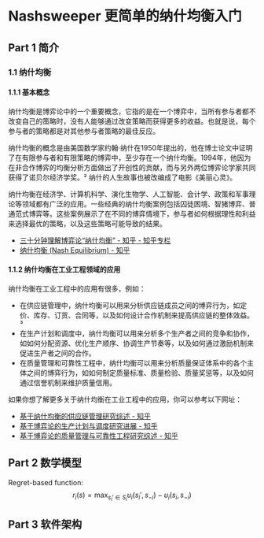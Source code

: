 # Nashsweeper 更简单的纳什均衡入门
## Part 1 简介
### 1.1 纳什均衡
#### 1.1.1 基本概念
纳什均衡是博弈论中的一个重要概念，它指的是在一个博弈中，当所有参与者都不改变自己的策略时，没有人能够通过改变策略而获得更多的收益。也就是说，每个参与者的策略都是对其他参与者策略的最佳反应。

纳什均衡的概念是由美国数学家约翰·纳什在1950年提出的，他在博士论文中证明了在有限参与者和有限策略的博弈中，至少存在一个纳什均衡。1994年，他因为在非合作博弈的均衡分析方面做出了开创性的贡献，而与另外两位博弈论学家共同获得了诺贝尔经济学奖。² 纳什的人生故事也被改编成了电影《美丽心灵》。

纳什均衡在经济学、计算机科学、演化生物学、人工智能、会计学、政策和军事理论等领域都有广泛的应用。一些经典的纳什均衡案例包括囚徒困境、智猪博弈、普通范式博弈等。这些案例展示了在不同的博弈情境下，参与者如何根据理性和利益来选择最优的策略，以及这些策略可能导致的结果。


- [三十分钟理解博弈论“纳什均衡” - 知乎 - 知乎专栏](https://zhuanlan.zhihu.com/p/41465296)
- [纳什均衡 (Nash Equilibrium) - 知乎](https://www.zhihu.com/topic/19672772/intro)

#### 1.1.2 纳什均衡在工业工程领域的应用
纳什均衡在工业工程中的应用有很多，例如：

- 在供应链管理中，纳什均衡可以用来分析供应链成员之间的博弈行为，如定价、库存、订货、合同等，以及如何设计合作机制来提高供应链的整体效益。³
- 在生产计划和调度中，纳什均衡可以用来分析多个生产者之间的竞争和协作，如如何分配资源、优化生产顺序、协调生产节奏等，以及如何通过激励机制来促进生产者之间的合作。
- 在质量管理和可靠性工程中，纳什均衡可以用来分析质量保证体系中的各个主体之间的博弈行为，如如何制定质量标准、质量检验、质量奖惩等，以及如何通过信誉机制来维护质量信用。

如果你想了解更多关于纳什均衡在工业工程中的应用，你可以参考以下网址：

- [基于纳什均衡的供应链管理研究综述 - 知乎](https://www.zhihu.com/topic/19672772/hot)
- [基于博弈论的生产计划与调度研究进展 - 知乎](https://www.zhihu.com/topic/19672772/intro)
- [基于博弈论的质量管理与可靠性工程研究综述 - 知乎](https://zhuanlan.zhihu.com/p/77982541)




## Part 2 数学模型
Regret-based function:
$$ r_{i}(s)=\max_{{s_{i}}' \in S_{i}} u_i({s_{i}}',s_{-i}^{})-u_{i}(s_{i},s_{-i}) $$
## Part 3 软件架构